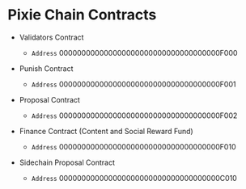 # Pixie Chain Contracts

- Validators Contract
  - `Address` 000000000000000000000000000000000000F000

- Punish Contract
  - `Address` 000000000000000000000000000000000000F001

- Proposal Contract
  - `Address` 000000000000000000000000000000000000F002

- Finance Contract (Content and Social Reward Fund)
  - `Address` 000000000000000000000000000000000000F010

- Sidechain Proposal Contract
  - `Address` 000000000000000000000000000000000000C010
